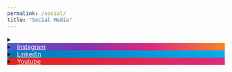 ```yaml
---
permalink: /social/
title: "Social Media"
---
```

<head>
    <script src="https://kit.fontawesome.com/yourcode.js"></script>
<style>

details {
    border: 1px solid #aaa;
    border-radius: 5px;
    padding: .5em .5em 0;
}

summary {
  	color: white;
  	background-image: linear-gradient(to right, #00ACEE, #0084B4);
    font-weight: light;
    margin: -.5em -.5em 0;
    padding: .5em;
}

.twitter {background-image: linear-gradient(to right, #00ACEE, #0084B4);}
.instagram {background-image: linear-gradient(to right, #515BD4, #8134AF, #DD2A7B, #F58529);}
.linkedin {background-image: linear-gradient(to right, #0077B5, #00ACEE);}
.youtube {background-image: linear-gradient(to right, #E62117,#DD2A7B);}
.vimeo {background-image: linear-gradient(to right, #0077B5, #00ACEE);}

details[open] {
    padding: .5em;
}

details[open] summary {
    border-bottom: 1px solid #aaa;
    margin-bottom: .5em;
}
</style>
</head>

<!-- Twitter -->
<details>
    <summary class="twitter"><i class="fab fa-twitter"></i> &nbsp; <a href="https://twitter.com/Rayyanzahid" style="color:white" rel="noopener noreferrer" target="_blank">Twitter</a></summary>
    <a class="twitter-timeline"
    href="https://twitter.com/Rayyanzahid?ref_src=twsrc%5Etfw"
    data-tweet-limit="4"
    data-chrome="nofooter noborders">
       Tweets by Rayyanzahid
    </a>
    <script async src="https://platform.twitter.com/widgets.js" charset="utf-8"></script>
</details>
 

<!-- Instagram -->
<details>
    <summary class="instagram"><i class="fab fa-instagram"></i> &nbsp; <a href="https://www.instagram.com/raybees/" style="color:white" rel="noopener noreferrer" target="_blank">Instagram</a></summary>
    <!-- Place <div> tag where you want the feed to appear -->
    <div id="curator-feed-default-layout"><a href="https://curator.io" target="_blank" class="crt-logo crt-tag">Powered by Curator.io</a></div>
    <!-- The Javascript can be moved to the end of the html page before the </body> tag -->
    <script type="text/javascript">
    /* curator-feed-default-layout */
    (function(){
    var i, e, d = document, s = "script";i = d.createElement("script");i.async = 1;
    i.src = "https://cdn.curator.io/published/621679ac-21aa-413b-8d33-05a00ee7afb5.js";
    e = d.getElementsByTagName(s)[0];e.parentNode.insertBefore(i, e);
    })();
    </script>
</details>
 

<!-- LinkedIn -->
<details>
    <summary class="linkedin"><i class="fab fa-linkedin"></i> &nbsp; <a href="https://www.linkedin.com/in/rayyanzahid/" style="color:white" rel="noopener noreferrer" target="_blank">LinkedIn</a></summary> 
    <iframe src="https://www.linkedin.com/embed/feed/update/urn:li:share:6504128593625518080" allowfullscreen="" title="Embedded post" width="500" height="500" frameborder=""></iframe>
</details>

<!-- Youtube -->
<details>
    <summary class="youtube"><i class="fab fa-youtube-square"></i> &nbsp; <a href="https://www.youtube.com/channel/UCHbvWxPQ4zcHJBfkz2hgVDQ" style="color:white" rel="noopener noreferrer" target="_blank">Youtube</a></summary>
    <iframe width="560" height="315" src="https://www.youtube-nocookie.com/embed/videoseries?controls=0&amp;list=PL6mmnu7xOYnxyh0QK1KrNxggxVQayG1gN" frameborder="0" allow="accelerometer; autoplay; encrypted-media; gyroscope; picture-in-picture" allowfullscreen></iframe>
</details>
